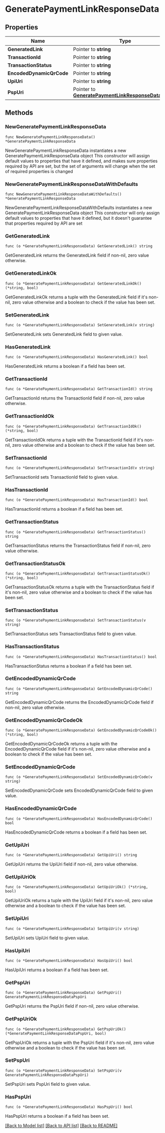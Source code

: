 # GeneratePaymentLinkResponseData

## Properties

Name | Type | Description | Notes
------------ | ------------- | ------------- | -------------
**GeneratedLink** | Pointer to **string** |  | [optional] 
**TransactionId** | Pointer to **string** |  | [optional] 
**TransactionStatus** | Pointer to **string** |  | [optional] 
**EncodedDynamicQrCode** | Pointer to **string** |  | [optional] 
**UpiUri** | Pointer to **string** |  | [optional] 
**PspUri** | Pointer to [**GeneratePaymentLinkResponseDataPspUri**](GeneratePaymentLinkResponseDataPspUri.md) |  | [optional] 

## Methods

### NewGeneratePaymentLinkResponseData

`func NewGeneratePaymentLinkResponseData() *GeneratePaymentLinkResponseData`

NewGeneratePaymentLinkResponseData instantiates a new GeneratePaymentLinkResponseData object
This constructor will assign default values to properties that have it defined,
and makes sure properties required by API are set, but the set of arguments
will change when the set of required properties is changed

### NewGeneratePaymentLinkResponseDataWithDefaults

`func NewGeneratePaymentLinkResponseDataWithDefaults() *GeneratePaymentLinkResponseData`

NewGeneratePaymentLinkResponseDataWithDefaults instantiates a new GeneratePaymentLinkResponseData object
This constructor will only assign default values to properties that have it defined,
but it doesn't guarantee that properties required by API are set

### GetGeneratedLink

`func (o *GeneratePaymentLinkResponseData) GetGeneratedLink() string`

GetGeneratedLink returns the GeneratedLink field if non-nil, zero value otherwise.

### GetGeneratedLinkOk

`func (o *GeneratePaymentLinkResponseData) GetGeneratedLinkOk() (*string, bool)`

GetGeneratedLinkOk returns a tuple with the GeneratedLink field if it's non-nil, zero value otherwise
and a boolean to check if the value has been set.

### SetGeneratedLink

`func (o *GeneratePaymentLinkResponseData) SetGeneratedLink(v string)`

SetGeneratedLink sets GeneratedLink field to given value.

### HasGeneratedLink

`func (o *GeneratePaymentLinkResponseData) HasGeneratedLink() bool`

HasGeneratedLink returns a boolean if a field has been set.

### GetTransactionId

`func (o *GeneratePaymentLinkResponseData) GetTransactionId() string`

GetTransactionId returns the TransactionId field if non-nil, zero value otherwise.

### GetTransactionIdOk

`func (o *GeneratePaymentLinkResponseData) GetTransactionIdOk() (*string, bool)`

GetTransactionIdOk returns a tuple with the TransactionId field if it's non-nil, zero value otherwise
and a boolean to check if the value has been set.

### SetTransactionId

`func (o *GeneratePaymentLinkResponseData) SetTransactionId(v string)`

SetTransactionId sets TransactionId field to given value.

### HasTransactionId

`func (o *GeneratePaymentLinkResponseData) HasTransactionId() bool`

HasTransactionId returns a boolean if a field has been set.

### GetTransactionStatus

`func (o *GeneratePaymentLinkResponseData) GetTransactionStatus() string`

GetTransactionStatus returns the TransactionStatus field if non-nil, zero value otherwise.

### GetTransactionStatusOk

`func (o *GeneratePaymentLinkResponseData) GetTransactionStatusOk() (*string, bool)`

GetTransactionStatusOk returns a tuple with the TransactionStatus field if it's non-nil, zero value otherwise
and a boolean to check if the value has been set.

### SetTransactionStatus

`func (o *GeneratePaymentLinkResponseData) SetTransactionStatus(v string)`

SetTransactionStatus sets TransactionStatus field to given value.

### HasTransactionStatus

`func (o *GeneratePaymentLinkResponseData) HasTransactionStatus() bool`

HasTransactionStatus returns a boolean if a field has been set.

### GetEncodedDynamicQrCode

`func (o *GeneratePaymentLinkResponseData) GetEncodedDynamicQrCode() string`

GetEncodedDynamicQrCode returns the EncodedDynamicQrCode field if non-nil, zero value otherwise.

### GetEncodedDynamicQrCodeOk

`func (o *GeneratePaymentLinkResponseData) GetEncodedDynamicQrCodeOk() (*string, bool)`

GetEncodedDynamicQrCodeOk returns a tuple with the EncodedDynamicQrCode field if it's non-nil, zero value otherwise
and a boolean to check if the value has been set.

### SetEncodedDynamicQrCode

`func (o *GeneratePaymentLinkResponseData) SetEncodedDynamicQrCode(v string)`

SetEncodedDynamicQrCode sets EncodedDynamicQrCode field to given value.

### HasEncodedDynamicQrCode

`func (o *GeneratePaymentLinkResponseData) HasEncodedDynamicQrCode() bool`

HasEncodedDynamicQrCode returns a boolean if a field has been set.

### GetUpiUri

`func (o *GeneratePaymentLinkResponseData) GetUpiUri() string`

GetUpiUri returns the UpiUri field if non-nil, zero value otherwise.

### GetUpiUriOk

`func (o *GeneratePaymentLinkResponseData) GetUpiUriOk() (*string, bool)`

GetUpiUriOk returns a tuple with the UpiUri field if it's non-nil, zero value otherwise
and a boolean to check if the value has been set.

### SetUpiUri

`func (o *GeneratePaymentLinkResponseData) SetUpiUri(v string)`

SetUpiUri sets UpiUri field to given value.

### HasUpiUri

`func (o *GeneratePaymentLinkResponseData) HasUpiUri() bool`

HasUpiUri returns a boolean if a field has been set.

### GetPspUri

`func (o *GeneratePaymentLinkResponseData) GetPspUri() GeneratePaymentLinkResponseDataPspUri`

GetPspUri returns the PspUri field if non-nil, zero value otherwise.

### GetPspUriOk

`func (o *GeneratePaymentLinkResponseData) GetPspUriOk() (*GeneratePaymentLinkResponseDataPspUri, bool)`

GetPspUriOk returns a tuple with the PspUri field if it's non-nil, zero value otherwise
and a boolean to check if the value has been set.

### SetPspUri

`func (o *GeneratePaymentLinkResponseData) SetPspUri(v GeneratePaymentLinkResponseDataPspUri)`

SetPspUri sets PspUri field to given value.

### HasPspUri

`func (o *GeneratePaymentLinkResponseData) HasPspUri() bool`

HasPspUri returns a boolean if a field has been set.


[[Back to Model list]](../README.md#documentation-for-models) [[Back to API list]](../README.md#documentation-for-api-endpoints) [[Back to README]](../README.md)


